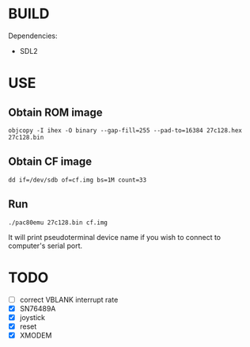 # BUILD

Dependencies:

- SDL2

# USE

## Obtain ROM image

```
objcopy -I ihex -O binary --gap-fill=255 --pad-to=16384 27c128.hex 27c128.bin
```

## Obtain CF image

```
dd if=/dev/sdb of=cf.img bs=1M count=33
```

## Run

```
./pac80emu 27c128.bin cf.img
```

It will print pseudoterminal device name if you wish to connect to computer's serial port.

# TODO

- [ ] correct VBLANK interrupt rate
- [x] SN76489A
- [x] joystick
- [x] reset
- [x] XMODEM
